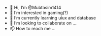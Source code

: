 - 👋 Hi, I’m @Mubtasim1414
- 👀 I’m interested in gaming(?) 
- 🌱 I’m currently learning uiux and database
- 💞️ I’m looking to collaborate on ...
- 📫 How to reach me ...

<!---
Mubtasim1414/Mubtasim1414 is a ✨ special ✨ repository because its `README.md` (this file) appears on your GitHub profile.
You can click the Preview link to take a look at your changes.
--->
